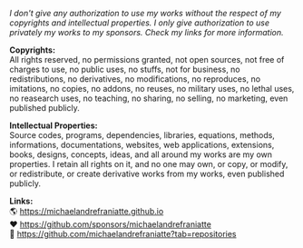 ﻿  
*I don't give any authorization to use my works without the respect of my copyrights and intellectual properties. I only give authorization to use privately my works to my sponsors. Check my links for more information.*  
  
**Copyrights:**  
All rights reserved, no permissions granted, not open sources, not free of charges to use, no public uses, no stuffs, not for business, no redistributions, no derivatives, no modifications, no reproduces, no imitations, no copies, no addons, no reuses, no military uses, no lethal uses, no reasearch uses, no teaching, no sharing, no selling, no marketing, even published publicly.  
  
**Intellectual Properties:**  
Source codes, programs, dependencies, libraries, equations, methods, informations, documentations, websites, web applications, extensions, books, designs, concepts, ideas, and all around my works are my own properties. I retain all rights on it, and no one may own, or copy, or modify, or redistribute, or create derivative works from my works, even published publicly.  
  
**Links:**  
🌎 https://michaelandrefraniatte.github.io  
❤️ https://github.com/sponsors/michaelandrefraniatte  
📜 https://github.com/michaelandrefraniatte?tab=repositories  
  